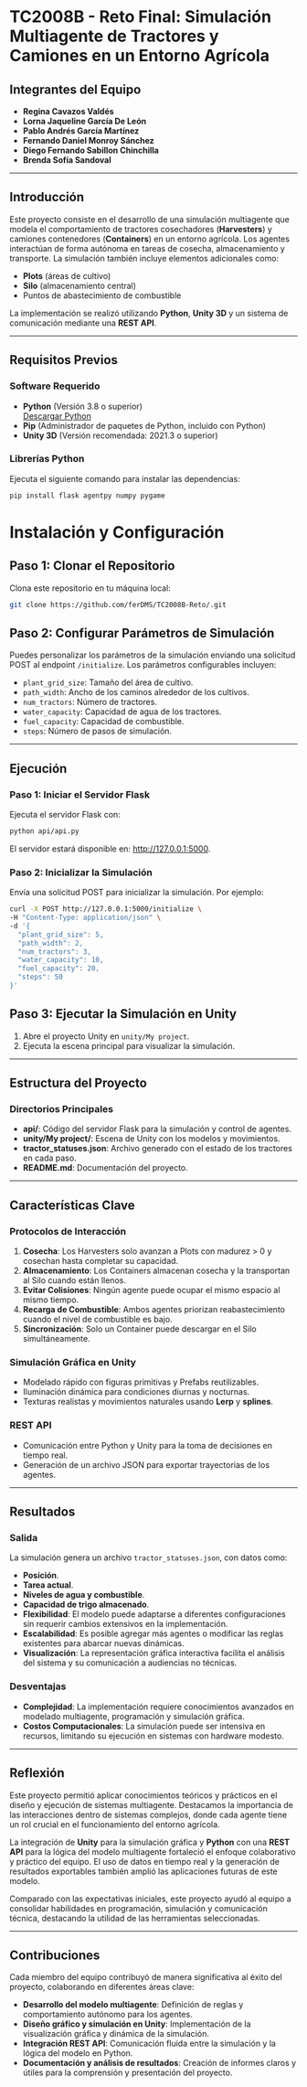# TC2008B - Reto Final: Simulación Multiagente de Tractores y Camiones en un Entorno Agrícola

## Integrantes del Equipo
- **Regina Cavazos Valdés**
- **Lorna Jaqueline García De León**
- **Pablo Andrés García Martínez**
- **Fernando Daniel Monroy Sánchez**
- **Diego Fernando Sabillon Chinchilla**
- **Brenda Sofía Sandoval**

---

## Introducción

Este proyecto consiste en el desarrollo de una simulación multiagente que modela el comportamiento de tractores cosechadores (**Harvesters**) y camiones contenedores (**Containers**) en un entorno agrícola. Los agentes interactúan de forma autónoma en tareas de cosecha, almacenamiento y transporte. La simulación también incluye elementos adicionales como:

- **Plots** (áreas de cultivo)
- **Silo** (almacenamiento central)
- Puntos de abastecimiento de combustible

La implementación se realizó utilizando **Python**, **Unity 3D** y un sistema de comunicación mediante una **REST API**.

---

## Requisitos Previos

### Software Requerido
- **Python** (Versión 3.8 o superior)  
  [Descargar Python](https://www.python.org/downloads/)
- **Pip** (Administrador de paquetes de Python, incluido con Python)
- **Unity 3D** (Versión recomendada: 2021.3 o superior)

### Librerías Python
Ejecuta el siguiente comando para instalar las dependencias:
```bash
pip install flask agentpy numpy pygame
```
# Instalación y Configuración

## Paso 1: Clonar el Repositorio
Clona este repositorio en tu máquina local:
```bash
git clone https://github.com/ferDMS/TC2008B-Reto/.git
```
## Paso 2: Configurar Parámetros de Simulación

Puedes personalizar los parámetros de la simulación enviando una solicitud POST al endpoint `/initialize`. Los parámetros configurables incluyen:

- `plant_grid_size`: Tamaño del área de cultivo.
- `path_width`: Ancho de los caminos alrededor de los cultivos.
- `num_tractors`: Número de tractores.
- `water_capacity`: Capacidad de agua de los tractores.
- `fuel_capacity`: Capacidad de combustible.
- `steps`: Número de pasos de simulación.

---

## Ejecución

### Paso 1: Iniciar el Servidor Flask

Ejecuta el servidor Flask con:
```bash
python api/api.py
```

El servidor estará disponible en: http://127.0.0.1:5000.

### Paso 2: Inicializar la Simulación
Envía una solicitud POST para inicializar la simulación. Por ejemplo:

```bash
curl -X POST http://127.0.0.1:5000/initialize \
-H "Content-Type: application/json" \
-d '{
  "plant_grid_size": 5,
  "path_width": 2,
  "num_tractors": 3,
  "water_capacity": 10,
  "fuel_capacity": 20,
  "steps": 50
}'
```

## Paso 3: Ejecutar la Simulación en Unity

1. Abre el proyecto Unity en `unity/My project`.
2. Ejecuta la escena principal para visualizar la simulación.

---

## Estructura del Proyecto

### Directorios Principales
- **api/**: Código del servidor Flask para la simulación y control de agentes.
- **unity/My project/**: Escena de Unity con los modelos y movimientos.
- **tractor_statuses.json**: Archivo generado con el estado de los tractores en cada paso.
- **README.md**: Documentación del proyecto.

---

## Características Clave

### Protocolos de Interacción
1. **Cosecha**: Los Harvesters solo avanzan a Plots con madurez > 0 y cosechan hasta completar su capacidad.
2. **Almacenamiento**: Los Containers almacenan cosecha y la transportan al Silo cuando están llenos.
3. **Evitar Colisiones**: Ningún agente puede ocupar el mismo espacio al mismo tiempo.
4. **Recarga de Combustible**: Ambos agentes priorizan reabastecimiento cuando el nivel de combustible es bajo.
5. **Sincronización**: Solo un Container puede descargar en el Silo simultáneamente.

### Simulación Gráfica en Unity
- Modelado rápido con figuras primitivas y Prefabs reutilizables.
- Iluminación dinámica para condiciones diurnas y nocturnas.
- Texturas realistas y movimientos naturales usando **Lerp** y **splines**.

### REST API
- Comunicación entre Python y Unity para la toma de decisiones en tiempo real.
- Generación de un archivo JSON para exportar trayectorias de los agentes.

---

## Resultados

### Salida
La simulación genera un archivo `tractor_statuses.json`, con datos como:
- **Posición**.
- **Tarea actual**.
- **Niveles de agua y combustible**.
- **Capacidad de trigo almacenado**.
- **Flexibilidad**: El modelo puede adaptarse a diferentes configuraciones sin requerir cambios extensivos en la implementación.
- **Escalabilidad**: Es posible agregar más agentes o modificar las reglas existentes para abarcar nuevas dinámicas.
- **Visualización**: La representación gráfica interactiva facilita el análisis del sistema y su comunicación a audiencias no técnicas.

### Desventajas
- **Complejidad**: La implementación requiere conocimientos avanzados en modelado multiagente, programación y simulación gráfica.
- **Costos Computacionales**: La simulación puede ser intensiva en recursos, limitando su ejecución en sistemas con hardware modesto.

---

## Reflexión

Este proyecto permitió aplicar conocimientos teóricos y prácticos en el diseño y ejecución de sistemas multiagente. Destacamos la importancia de las interacciones dentro de sistemas complejos, donde cada agente tiene un rol crucial en el funcionamiento del entorno agrícola.  

La integración de **Unity** para la simulación gráfica y **Python** con una **REST API** para la lógica del modelo multiagente fortaleció el enfoque colaborativo y práctico del equipo. El uso de datos en tiempo real y la generación de resultados exportables también amplió las aplicaciones futuras de este modelo.

Comparado con las expectativas iniciales, este proyecto ayudó al equipo a consolidar habilidades en programación, simulación y comunicación técnica, destacando la utilidad de las herramientas seleccionadas.

---

## Contribuciones

Cada miembro del equipo contribuyó de manera significativa al éxito del proyecto, colaborando en diferentes áreas clave:

- **Desarrollo del modelo multiagente**: Definición de reglas y comportamiento autónomo para los agentes.
- **Diseño gráfico y simulación en Unity**: Implementación de la visualización gráfica y dinámica de la simulación.
- **Integración REST API**: Comunicación fluida entre la simulación y la lógica del modelo en Python.
- **Documentación y análisis de resultados**: Creación de informes claros y útiles para la comprensión y presentación del proyecto.

